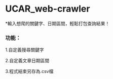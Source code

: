 # UCAR_web-crawler
*輸入想爬的關鍵字、日期區間，輕鬆打包查詢結果！

### 功能：   
   
1.自定義搜尋關鍵字   
   
2.自定義文章日期區間   
   
3.程式結束另存為.csv檔
